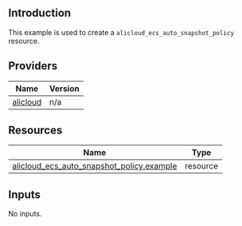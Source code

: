 <!-- BEGIN_TF_DOCS -->
## Introduction

This example is used to create a `alicloud_ecs_auto_snapshot_policy` resource.

## Providers

| Name | Version |
|------|---------|
| <a name="provider_alicloud"></a> [alicloud](#provider\_alicloud) | n/a |

## Resources

| Name | Type |
|------|------|
| [alicloud_ecs_auto_snapshot_policy.example](https://registry.terraform.io/providers/aliyun/alicloud/latest/docs/resources/ecs_auto_snapshot_policy) | resource |

## Inputs

No inputs.
<!-- END_TF_DOCS -->    